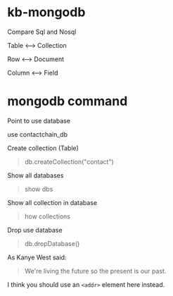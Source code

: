 # kb-mongodb

Compare Sql and Nosql

Table <--> Collection

Row <--> Document

Column <--> Field


# mongodb command

Point to use database

 use contactchain_db

Create collection (Table)

> db.createCollection("contact")

Show all databases

> show dbs

Show all collection in database

> how collections

Drop use database

> db.dropDatabase()

As Kanye West said:

> We're living the future so
> the present is our past.

I think you should use an
`<addr>` element here instead.


